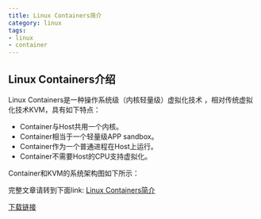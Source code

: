 ```yaml
---
title: Linux Containers简介
category: linux
tags:
- linux 
- container
---
```


## Linux Containers介绍

Linux Containers是一种操作系统级（内核轻量级）虚拟化技术 ，相对传统虚拟化技术KVM，具有如下特点：
* Container与Host共用一个内核。
* Container相当于一个轻量级APP sandbox。
* Container作为一个普通进程在Host上运行。
* Container不需要Host的CPU支持虚拟化。

Container和KVM的系统架构图如下所示：

<!--more--> 

完整文章请转到下面link:
[Linux Containers简介](https://github.com/kulong0105/kulong0105.github.io/blob/master/documents/Linux%20Containers%E7%AE%80%E4%BB%8B.pdf)

[下载链接](https://github.com/kulong0105/kulong0105.github.io/raw/master/documents/Linux%20Containers%E7%AE%80%E4%BB%8B.pdf)
